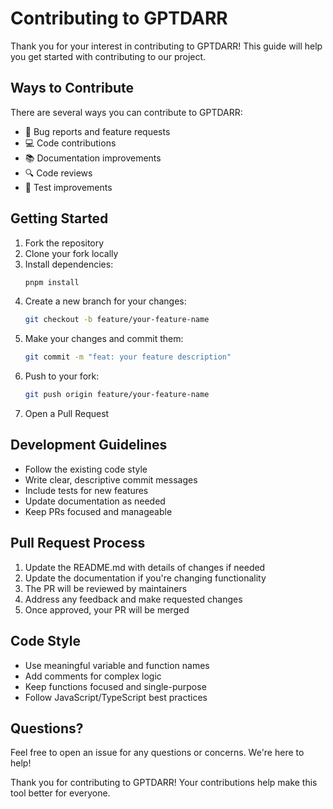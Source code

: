 # Contributing to GPTDARR

Thank you for your interest in contributing to GPTDARR! This guide will help you get started with contributing to our project.

## Ways to Contribute
There are several ways you can contribute to GPTDARR:
- 🐛 Bug reports and feature requests
- 💻 Code contributions
- 📚 Documentation improvements
- 🔍 Code reviews
- 🧪 Test improvements

## Getting Started
1. Fork the repository
2. Clone your fork locally
3. Install dependencies:
   ```bash
   pnpm install
   ```
4. Create a new branch for your changes:
   ```bash
   git checkout -b feature/your-feature-name
   ```
5. Make your changes and commit them:
   ```bash
   git commit -m "feat: your feature description"
   ```
6. Push to your fork:
   ```bash
   git push origin feature/your-feature-name
   ```
7. Open a Pull Request

## Development Guidelines
- Follow the existing code style
- Write clear, descriptive commit messages
- Include tests for new features
- Update documentation as needed
- Keep PRs focused and manageable

## Pull Request Process
1. Update the README.md with details of changes if needed
2. Update the documentation if you're changing functionality
3. The PR will be reviewed by maintainers
4. Address any feedback and make requested changes
5. Once approved, your PR will be merged

## Code Style
- Use meaningful variable and function names
- Add comments for complex logic
- Keep functions focused and single-purpose
- Follow JavaScript/TypeScript best practices

## Questions?
Feel free to open an issue for any questions or concerns. We're here to help!

Thank you for contributing to GPTDARR! Your contributions help make this tool better for everyone.